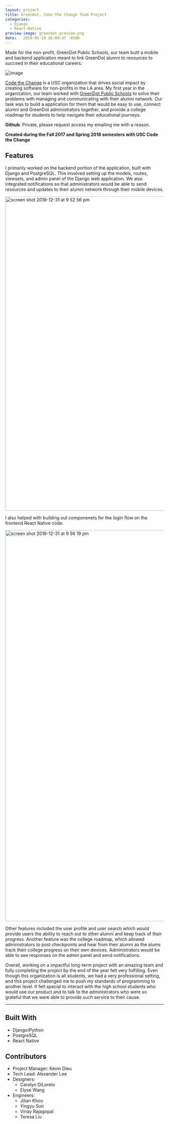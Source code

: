 ```yaml
---
layout: project
title: GreenDot, Code the Change Team Project
categories:
  - Django
  - React-Native
preview-image: greendot-preview.png
date:   2018-05-10 16:09:47 -0500
---
```


Made for the non-profit, GreenDot Public Schools, our team built a mobile and backend application meant to link GreenDot alumni to resources to succeed in their educational careers. <!-- more -->

![image](https://user-images.githubusercontent.com/22362476/50569949-0b4c5580-0d44-11e9-931e-e44da68865a4.png)

[Code the Change](https://www.ctcusc.com/) is a USC organization that drives social impact by creating software for non-profits in the LA area. My first year in the organization, our team worked with [GreenDot Public Schools](https://greendot.org/) to solve their problems with managing and communicating with their alumni network. Our task was to build a application for them that would be easy to use, connect alumni and GreenDot administrators together, and provide a college roadmap for students to help navigate their educational journeys.

**Github**: Private, please request access my emailing me with a reason.

**Created during the Fall 2017 and Spring 2018 semesters with USC Code the Change**

## Features

I primarily worked on the backend portion of the application, built with Django and PostgreSQL. This involved setting up the models, routes, viewsets, and admin panel of the Django web application. We also integrated notifications so that administrators would be able to send resources and updates to their alumni network through their mobile devices.

<img width="996" alt="screen shot 2018-12-31 at 9 52 56 pm" src="https://user-images.githubusercontent.com/22362476/50570006-77c85400-0d46-11e9-91ca-557f89a4b232.png">

I also helped with building out componenets for the login flow on the frontend React Native code.

<img width="1240" alt="screen shot 2018-12-31 at 9 56 19 pm" src="https://user-images.githubusercontent.com/22362476/50570020-ef967e80-0d46-11e9-8b59-f7a9fc45eefe.png">


Other features included the user profile and user search which would provide users the ability to reach out to other alumni and keep track of their progress. Another feature was the college roadmap, which allowed administrators to post checkpoints and hear from their alumni as the alums track their college progress on their own devices. Administrators would be able to see responses on the admin panel and send notifications.

Overall, working on a impactful long-term project with an amazing team and fully completing the project by the end of the year felt very fulfilling. Even though this organization is all students, we had a very professional setting, and this project challenged me to push my standards of programming to another level. It felt special to interact with the high school students who would use our product and to talk to the administrators who were so grateful that we were able to provide such service to their cause.

---

## Built With
- Django/Python
- PostgreSQL
- React Native

## Contributors
- Project Manager: Kevin Dieu
- Tech Lead: Alexander Lee
- Designers:
	- Carolyn DiLoreto
	- Elyse Wang
- Engineers:
	- Jilian Khoo
	- Yingyu Sun
	- Vinay Rajagopal
	- Teresa Liu